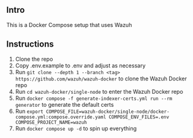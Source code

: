 ## Intro

This is a Docker Compose setup that uses Wazuh

## Instructions

1. Clone the repo
2. Copy .env.example to .env and adjust as necessary
3. Run `git clone --depth 1 --branch <tag> https://github.com/wazuh/wazuh-docker` to clone the Wazuh Docker repo
4. Run `cd wazuh-docker/single-node` to enter the Wazuh Docker repo
5. Run `docker compose -f generate-indexer-certs.yml run --rm generator` to generate the default certs
6. Run `export COMPOSE_FILE=wazuh-docker/single-node/docker-compose.yml:compose.override.yaml COMPOSE_ENV_FILES=.env COMPOSE_PROJECT_NAME=wazuh`
6. Run `docker compose up -d` to spin up everything